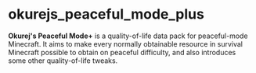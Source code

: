 # okurejs_peaceful_mode_plus
**Okurej's Peaceful Mode+** is a quality-of-life data pack for peaceful-mode Minecraft. It aims to make every normally obtainable resource in survival Minecraft possible to obtain on peaceful difficulty, and also introduces some other quality-of-life tweaks.
